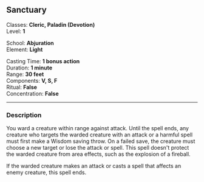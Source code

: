 ## Sanctuary

Classes: **Cleric, Paladin (Devotion)**  
Level: **1**  

School: **Abjuration**  
Element: **Light**  

Casting Time: **1 bonus action**  
Duration: **1 minute**  
Range: **30 feet**  
Components: **V, S, F**  
Ritual: **False**  
Concentration: **False**  

------

### Description

You ward a creature within range against attack. Until the spell ends, any creature who targets the warded creature with an attack or a harmful spell must first make a Wisdom saving throw. On a failed save, the creature must choose a new target or lose the attack or spell. This spell doesn't protect the warded creature from area effects, such as the explosion of a fireball.

If the warded creature makes an attack or casts a spell that affects an enemy creature, this spell ends.